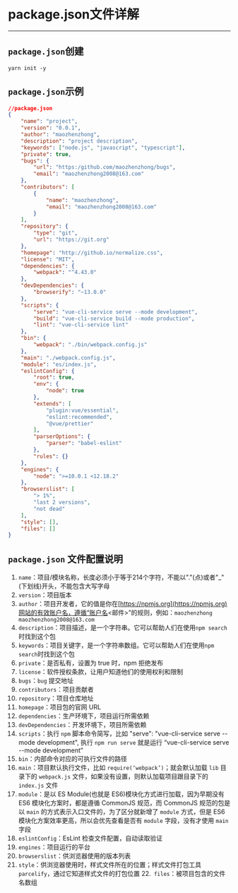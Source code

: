 # package.json文件详解

---

## `package.json`创建

```
yarn init -y
```

## `package.json`示例

```json
//package.json
{
	"name": "project",
	"version": "0.0.1",
	"author": "maozhenzhong",
	"description": "project description",
	"keywords": ["node.js", "javascript", "typescript"],
	"private": true,
	"bugs": {
		"url": "https:/github.com/maozhenzhong/bugs",
		"email": "maozhenzhong2008@163.com"
	},
	"contributors": [
		{
			"name": "maozhenzhong",
			"email": "maozhenzhong2008@163.com"
		}
	],
	"repository": {
		"type": "git",
		"url": "https://git.org"
	},
	"homepage": "http://github.io/normalize.css",
	"license": "MIT",
	"dependencies": {
		"webpack": "^4.43.0"
	},
	"devDependencies": {
		"browserify": "~13.0.0"
	},
	"scripts": {
		"serve": "vue-cli-service serve --mode development",
		"build": "vue-cli-service build --mode production",
		"lint": "vue-cli-service lint"
	},
	"bin": {
		"webpack": "./bin/webpack.config.js"
	},
	"main": "./webpack.config.js",
	"module": "es/index.js",
	"eslintConfig": {
		"root": true,
		"env": {
			"node": true
		},
		"extends": [
			"plugin:vue/essential",
			"eslint:recommended",
			"@vue/prettier"
		],
		"parserOptions": {
			"parser": "babel-eslint"
		},
		"rules": {}
	},
	"engines": {
		"node": ">=10.0.1 <12.18.2"
	},
	"browserslist": [
		"> 1%",
		"last 2 versions",
		"not dead"
	],
	"style": [],
	"files": []
}
```

## `package.json` 文件配置说明

1. `name`：项目/模块名称，长度必须小于等于214个字符，不能以"."(点)或者"_"(下划线)开头，不能包含大写字母
2. `version`：项目版本
3. `author`：项目开发者，它的值是你在[https://npmjs.org](https://npmjs.org)网站的有效账户名，遵循“账户名<邮件>”的规则，例如：`maozhenzhong maozhenzhong2008@163.com`
4. `description`：项目描述，是一个字符串。它可以帮助人们在使用`npm search`时找到这个包
5. `keywords`：项目关键字，是一个字符串数组。它可以帮助人们在使用`npm search`时找到这个包
6. `private`：是否私有，设置为 true 时，npm 拒绝发布
7. `license`：软件授权条款，让用户知道他们的使用权利和限制
8. `bugs`：`bug` 提交地址
9. `contributors`：项目贡献者
10. `repository`：项目仓库地址
11. `homepage`：项目包的官网 URL
12. `dependencies`：生产环境下，项目运行所需依赖
13. `devDependencies`：开发环境下，项目所需依赖
14. `scripts`：执行 `npm` 脚本命令简写，比如 "serve": "vue-cli-service serve --mode development", 执行 `npm run serve` 就是运行 “vue-cli-service serve --mode development”
15. `bin`：内部命令对应的可执行文件的路径
16. `main`：项目默认执行文件，比如 `require(‘webpack’)`；就会默认加载 `lib` 目录下的 `webpack.js` 文件，如果没有设置，则默认加载项目跟目录下的 `index.js` 文件
17. `module`：是以 ES Module(也就是 ES6)模块化方式进行加载，因为早期没有 ES6 模块化方案时，都是遵循 CommonJS 规范，而 CommonJS 规范的包是以 `main` 的方式表示入口文件的，为了区分就新增了 `module` 方式，但是 ES6 模块化方案效率更高，所以会优先查看是否有 `module` 字段，没有才使用 `main` 字段
18. `eslintConfig`：EsLint 检查文件配置，自动读取验证
19. `engines`：项目运行的平台
20. `browserslist`：供浏览器使用的版本列表
21. `style`：供浏览器使用时，样式文件所在的位置；样式文件打包工具`parcelify`，通过它知道样式文件的打包位置
22.` files`：被项目包含的文件名数组